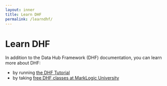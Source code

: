```yaml
---
layout: inner
title: Learn DHF
permalink: /learndhf/
---
```


# Learn DHF

In addition to the Data Hub Framework (DHF) documentation, you can learn more about DHF:
- by running [the DHF Tutorial]({{site.baseurl}}/tutorial/)
- by taking [free DHF classes at MarkLogic University](https://www.marklogic.com/?s=data+hub+framework)
